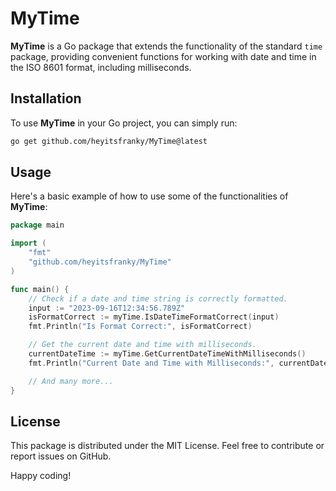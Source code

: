 # MyTime

**MyTime** is a Go package that extends the functionality of the standard `time` package, providing convenient functions for working with date and time in the ISO 8601 format, including milliseconds.

## Installation

To use **MyTime** in your Go project, you can simply run:

```bash
go get github.com/heyitsfranky/MyTime@latest
```

## Usage

Here's a basic example of how to use some of the functionalities of **MyTime**:
```go
package main

import (
    "fmt"
    "github.com/heyitsfranky/MyTime"
)

func main() {
    // Check if a date and time string is correctly formatted.
    input := "2023-09-16T12:34:56.789Z"
    isFormatCorrect := myTime.IsDateTimeFormatCorrect(input)
    fmt.Println("Is Format Correct:", isFormatCorrect)

    // Get the current date and time with milliseconds.
    currentDateTime := myTime.GetCurrentDateTimeWithMilliseconds()
    fmt.Println("Current Date and Time with Milliseconds:", currentDateTime)

    // And many more...
}
```

## License

This package is distributed under the MIT License.
Feel free to contribute or report issues on GitHub.

Happy coding!

